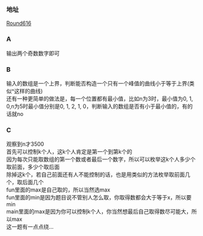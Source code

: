 ### 地址
[Round616](https://codeforces.com/contest/1291)

### A
输出两个奇数数字即可

### B
输入的数组是一个上界，判断能否构造一个只有一个峰值的曲线小于等于上界(类似^这样的曲线)  
还有一种更简单的做法是，每一个位置都有最小值，比如n为3时，最小值为0, 1, 0,n为5时最小值分别是0, 1, 2, 1, 0，判断输入的数组是否有小于最小值的，有的话就no

### C
观察到n才3500  
首先可以控制k个人，这k个人肯定是第一个到第k个的  
因为每次只能取数组的第一个数或者最后一个数字，所以可以枚举这k个人多少个取前面，多少个取后面  
除掉这k个，若自己前面还有人不能控制的话，也是用类似的方法枚举取前面几个，取后面几个  
fun里面的max是自己取的，所以当然选max  
fun里面的min是因为题目说不管别人怎么取，你取得数都会大于等于x，所以要min  
main里面的max是因为你可以控制k个人，你当然想最后自己取得数尽可能大，所以max  
这一题有一点点绕...
